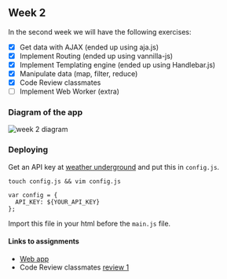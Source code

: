 ## Week 2
In the second week we will have the following exercises:
- [x] Get data with AJAX (ended up using aja.js)
- [x] Implement Routing (ended up using vannilla-js)
- [x] Implement Templating engine (ended up using Handlebar.js)
- [x] Manipulate data (map, filter, reduce)
- [x] Code Review classmates
- [ ] Implement Web Worker (extra)

### Diagram of the app
![week 2 diagram](https://github.com/IanCStewart/minor-wafs/blob/develop/week2/week2-diagram.png)

### Deploying
Get an API key at [weather underground](https://www.wunderground.com) and put this in `config.js`.
```
touch config.js && vim config.js

var config = {
  API_KEY: ${YOUR_API_KEY}
};
```
Import this file in your html before the `main.js` file.

#### Links to assignments
- [Web app](https://github.com/IanCStewart/minor-wafs)
- Code Review classmates [review 1](https://github.com/rijkvanzanten/minor-wafs/pull/7)
